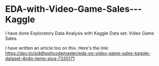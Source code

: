 # EDA-with-Video-Game-Sales---Kaggle
I have done Exploratory Data Analysis with Kaggle Data set: Video Game Sales.

I have written an article too on this. Here's the link: https://dev.to/siddheshcodemaster/eda-on-video-game-sales-kaggle-dataset-4n4p-temp-slug-7330171


